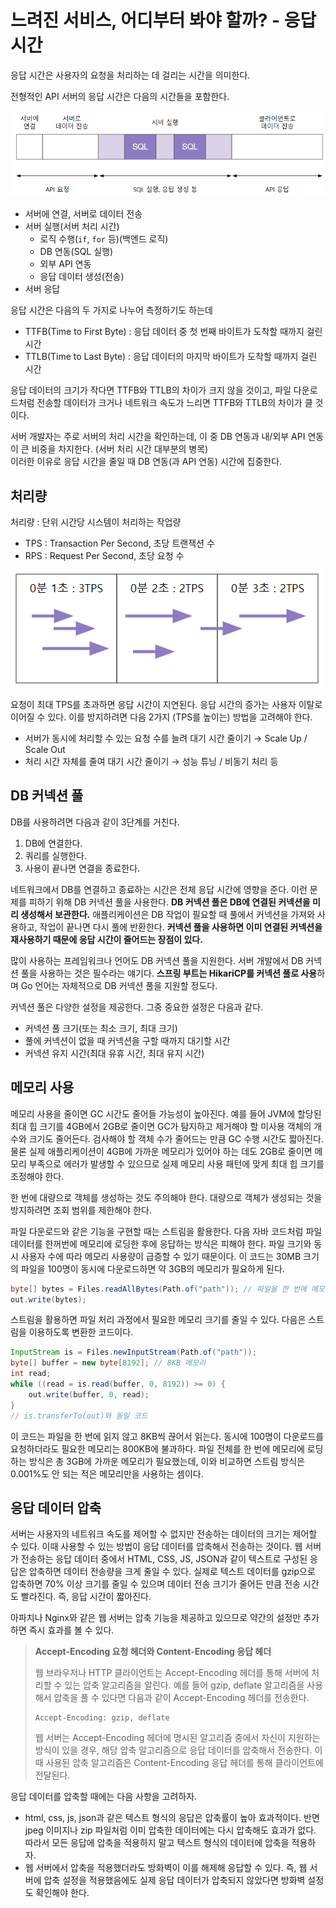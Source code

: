 # 느려진 서비스, 어디부터 봐야 할까? - 응답 시간
응답 시간은 사용자의 요청을 처리하는 데 걸리는 시간을 의미한다.

전형적인 API 서버의 응답 시간은 다음의 시간들을 포함한다.

![](/assets/images/jaehoo1/etc/server-response-time.png)

- 서버에 연결, 서버로 데이터 전송
- 서버 실행(서버 처리 시간)
  - 로직 수행(`if`, `for` 등)(백엔드 로직)
  - DB 연동(SQL 실행)
  - 외부 API 연동
  - 응답 데이터 생성(전송)
- 서버 응답

응답 시간은 다음의 두 가지로 나누어 측정하기도 하는데
- TTFB(Time to First Byte) : 응답 데이터 중 첫 번째 바이트가 도착할 때까지 걸린 시간
- TTLB(Time to Last Byte) : 응답 데이터의 마지막 바이트가 도착할 때까지 걸린 시간

응답 데이터의 크기가 작다면 TTFB와 TTLB의 차이가 크지 않을 것이고, 파일 다운로드처럼 전송할 데이터가 크거나 네트워크 속도가 느리면 TTFB와 TTLB의 차이가 클 것이다.

서버 개발자는 주로 서버의 처리 시간을 확인하는데, 이 중 DB 연동과 내/외부 API 연동이 큰 비중을 차지한다. (서버 처리 시간 대부분의 병목)  
이러한 이유로 응답 시간을 줄일 때 DB 연동(과 API 연동) 시간에 집중한다.

## 처리량
처리량 : 단위 시간당 시스템이 처리하는 작업량
- TPS : Transaction Per Second, 초당 트랜잭션 수
- RPS : Request Per Second, 초당 요청 수

![](/assets/images/jaehoo1/etc/tps.png)

요청이 최대 TPS를 초과하면 응답 시간이 지연된다. 응답 시간의 증가는 사용자 이탈로 이어질 수 있다. 이를 방지하려면 다음 2가지 (TPS를 높이는) 방법을 고려해야 한다.
- 서버가 동시에 처리할 수 있는 요청 수를 늘려 대기 시간 줄이기 → Scale Up / Scale Out
- 처리 시간 자체를 줄여 대기 시간 줄이기 → 성능 튜닝 / 비동기 처리 등

## DB 커넥션 풀
DB를 사용하려면 다음과 같이 3단계를 거친다.
1. DB에 연결한다.
2. 쿼리를 실행한다.
3. 사용이 끝나면 연결을 종료한다.

네트워크에서 DB를 연결하고 종료하는 시간은 전체 응답 시간에 영향을 준다. 이런 문제를 피하기 위해 DB 커넥션 풀을 사용한다. **DB 커넥션 풀은 DB에 연결된 커넥션을 미리 생성해서 보관한다.** 애플리케이션은 DB 작업이 필요할 때 풀에서 커넥션을 가져와 사용하고, 작업이 끝나면 다시 풀에 반환한다. **커넥션 풀을 사용하면 이미 연결된 커넥션을 재사용하기 때문에 응답 시간이 줄어드는 장점이 있다.**

많이 사용하는 프레임워크나 언어도 DB 커넥션 풀을 지원한다. 서버 개발에서 DB 커넥션 풀을 사용하는 것은 필수라는 얘기다. **스프링 부트는 HikariCP를 커넥션 풀로 사용**하며 Go 언어는 자체적으로 DB 커넥션 풀을 지원할 정도다.

커넥션 풀은 다양한 설정을 제공한다. 그중 중요한 설정은 다음과 같다.
- 커넥션 풀 크기(또는 최소 크기, 최대 크기)
- 풀에 커넥션이 없을 때 커넥션을 구할 때까지 대기할 시간
- 커넥션 유지 시간(최대 유휴 시간, 최대 유지 시간)

## 메모리 사용
메모리 사용을 줄이면 GC 시간도 줄어들 가능성이 높아진다. 예를 들어 JVM에 할당된 최대 힙 크기를 4GB에서 2GB로 줄이면 GC가 탐지하고 제거해야 할 미사용 객체의 개수와 크기도 줄어든다. 검사해야 할 객체 수가 줄어드는 만큼 GC 수행 시간도 짧아진다. 물론 실제 애플리케이션이 4GB에 가까운 메모리가 있어야 하는 데도 2GB로 줄이면 메모리 부족으로 에러가 발생할 수 있으므로 실제 메모리 사용 패턴에 맞게 최대 힙 크기를 조정해야 한다.

한 번에 대량으로 객체를 생성하는 것도 주의해야 한다. 대량으로 객체가 생성되는 것을 방지하려면 조회 범위를 제한해야 한다.

파일 다운로드와 같은 기능을 구현할 때는 스트림을 활용한다. 다음 자바 코드처럼 파일 데이터를 한꺼번에 메모리에 로딩한 후에 응답하는 방식은 피해야 한다. 파일 크기와 동시 사용자 수에 따라 메모리 사용량이 급증할 수 있기 때문이다. 이 코드는 30MB 크기의 파일을 100명이 동시에 다운로드하면 약 3GB의 메모리가 필요하게 된다.
```java
byte[] bytes = Files.readAllBytes(Path.of("path")); // 파일을 한 번에 메모리에 로딩
out.write(bytes);
```

스트림을 활용하면 파일 처리 과정에서 필요한 메모리 크기를 줄일 수 있다. 다음은 스트림을 이용하도록 변환한 코드이다.
```java
InputStream is = Files.newInputStream(Path.of("path"));
byte[] buffer = new byte[8192]; // 8KB 메모리
int read;
while ((read = is.read(buffer, 0, 8192)) >= 0) {
    out.write(buffer, 0, read);
}
// is.transferTo(out)와 동일 코드
```

이 코드는 파일을 한 번에 읽지 않고 8KB씩 끊어서 읽는다. 동시에 100명이 다운로드를 요청하더라도 필요한 메모리는 800KB에 불과하다. 파일 전체를 한 번에 메모리에 로딩하는 방식은 총 3GB에 가까운 메모리가 필요했는데, 이와 비교하면 스트림 방식은 0.001%도 안 되는 적은 메모리만을 사용하는 셈이다.

## 응답 데이터 압축
서버는 사용자의 네트워크 속도를 제어할 수 없지만 전송하는 데이터의 크기는 제어할 수 있다. 이때 사용할 수 있는 방법이 응답 데이터를 압축해서 전송하는 것이다. 웹 서버가 전송하는 응답 데이터 중에서 HTML, CSS, JS, JSON과 같이 텍스트로 구성된 응답은 압축하면 데이터 전송량을 크게 줄일 수 있다. 실제로 텍스트 데이터를 gzip으로 압축하면 70% 이상 크기를 줄일 수 있으며 데이터 전송 크기가 줄어든 만큼 전송 시간도 빨라진다. 즉, 응답 시간이 짧아진다.

아파치나 Nginx와 같은 웹 서버는 압축 기능을 제공하고 있으므로 약간의 설정만 추가하면 즉시 효과를 볼 수 있다.
> **Accept-Encoding 요청 헤더와 Content-Encoding 응답 헤더**
> 
> 웹 브라우저나 HTTP 클라이언트는 Accept-Encoding 헤더를 통해 서버에 처리할 수 있는 압축 알고리즘을 알린다. 예를 들어 gzip, deflate 알고리즘을 사용해서 압축을 풀 수 있다면 다음과 같이 Accept-Encoding 헤더를 전송한다.
> ```text
> Accept-Encoding: gzip, deflate
> ```
>
> 웹 서버는 Accept-Encoding 헤더에 명시된 알고리즘 중에서 자신이 지원하는 방식이 있을 경우, 해당 압축 알고리즘으로 응답 데이터를 압축해서 전송한다. 이때 사용된 압축 알고리즘은 Content-Encoding 응답 헤더를 통해 클라이언트에 전달된다.

응답 데이터를 압축할 때에는 다음 사항을 고려하자.
- html, css, js, json과 같은 텍스트 형식의 응답은 압축률이 높아 효과적이다. 반면 jpeg 이미지나 zip 파일처럼 이미 압축한 데이터에는 다시 압축해도 효과가 없다. 따라서 모든 응답에 압축을 적용하지 말고 텍스트 형식의 데이터에 압축을 적용하자.
- 웹 서버에서 압축을 적용했더라도 방화벽이 이를 해제해 응답할 수 있다. 즉, 웹 서버에 압축 설정을 적용했음에도 실제 응답 데이터가 압축되지 않았다면 방화벽 설정도 확인해야 한다.